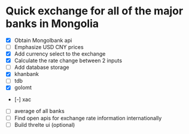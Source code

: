 # Quick exchange for all of the major banks in Mongolia

- [x] Obtain Mongolbank api
- [ ] Emphasize USD CNY prices
- [x] Add currency select to the exchange
- [x] Calculate the rate change between 2 inputs
- [ ] Add database storage
- [x] khanbank
- [ ] tdb
- [x] golomt
- [-] xac
- [ ] average of all banks
- [ ] Find open apis for exchange rate information internationally
- [ ] Build threlte ui (optional)
